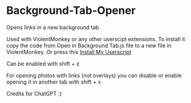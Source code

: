 # Background-Tab-Opener
Opens links in a new background tab

Used with ViolentMonkey or any other userscipt extensions.
To install it copy the code from Open in Background Tab.js file to a new file in ViolentMonkey.
Or press this <a href="https://cdn.jsdelivr.net/gh/AlSukkar/Background-Tab-Opener/blob/main/Open-in-Background-Tab.js">Install My Userscript</a>

Can be enabled with shift + z

For opening photos with links (not overlays) you can disable or enable opening it in another tab with shift + x

Credits for ChatGPT :)
